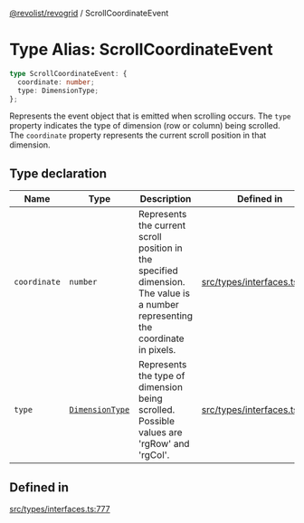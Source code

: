 [@revolist/revogrid](README.md) / ScrollCoordinateEvent

# Type Alias: ScrollCoordinateEvent

```ts
type ScrollCoordinateEvent: {
  coordinate: number;
  type: DimensionType;
};
```

Represents the event object that is emitted when scrolling occurs.
The `type` property indicates the type of dimension (row or column) being scrolled.
The `coordinate` property represents the current scroll position in that dimension.

## Type declaration

| Name | Type | Description | Defined in |
| ------ | ------ | ------ | ------ |
| `coordinate` | `number` | Represents the current scroll position in the specified dimension. The value is a number representing the coordinate in pixels. | [src/types/interfaces.ts:788](https://github.com/revolist/revogrid/blob/97bf2134af01be0f2e3e5ac6768e7a2e7070a947/src/types/interfaces.ts#L788) |
| `type` | [`DimensionType`](TypeAlias.DimensionType.md) | Represents the type of dimension being scrolled. Possible values are 'rgRow' and 'rgCol'. | [src/types/interfaces.ts:782](https://github.com/revolist/revogrid/blob/97bf2134af01be0f2e3e5ac6768e7a2e7070a947/src/types/interfaces.ts#L782) |

## Defined in

[src/types/interfaces.ts:777](https://github.com/revolist/revogrid/blob/97bf2134af01be0f2e3e5ac6768e7a2e7070a947/src/types/interfaces.ts#L777)
